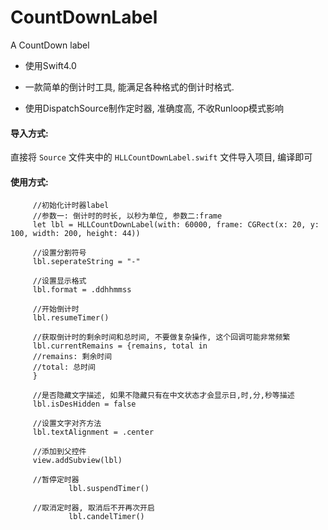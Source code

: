 # CountDownLabel
A CountDown label
![]()

*	使用Swift4.0


*	一款简单的倒计时工具, 能满足各种格式的倒计时格式.
*	使用DispatchSource制作定时器, 准确度高, 不收Runloop模式影响

#### 导入方式:

直接将 `Source` 文件夹中的 `HLLCountDownLabel.swift` 文件导入项目, 编译即可

#### 使用方式:


		 //初始化计时器label
		 //参数一: 倒计时的时长, 以秒为单位, 参数二:frame
		 let lbl = HLLCountDownLabel(with: 60000, frame: CGRect(x: 20, y: 100, width: 200, height: 44))
		 
		 //设置分割符号
		 lbl.seperateString = "-"
		 
		 //设置显示格式
		 lbl.format = .ddhhmmss
		 
		 //开始倒计时
		 lbl.resumeTimer()
		 
		 //获取倒计时的剩余时间和总时间, 不要做复杂操作, 这个回调可能非常频繁
		 lbl.currentRemains = {remains, total in
		 //remains: 剩余时间
		 //total: 总时间
		 }
		 
		 //是否隐藏文字描述, 如果不隐藏只有在中文状态才会显示日,时,分,秒等描述
		 lbl.isDesHidden = false
		 
		 //设置文字对齐方法
		 lbl.textAlignment = .center
		 
		 //添加到父控件
		 view.addSubview(lbl)
		 
		 //暂停定时器
		         lbl.suspendTimer()
		 
		 //取消定时器, 取消后不开再次开启
		         lbl.candelTimer()